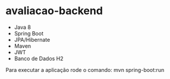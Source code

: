 # avaliacao-backend

- Java 8
- Spring Boot
- JPA/Hibernate
- Maven
- JWT
- Banco de Dados H2

Para executar a aplicação rode o comando: mvn spring-boot:run
